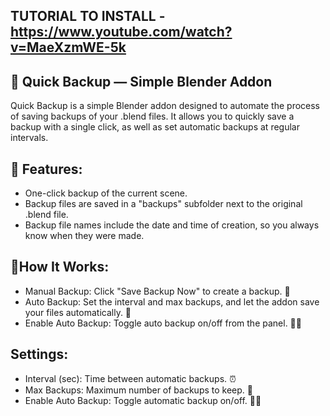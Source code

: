 ## TUTORIAL TO INSTALL - https://www.youtube.com/watch?v=MaeXzmWE-5k

## 🧩 Quick Backup — Simple Blender Addon

Quick Backup is a simple Blender addon designed to automate the process of saving backups of your .blend files. It allows you to quickly save a backup with a single click, as well as set automatic backups at regular intervals.

## 🔧 Features:
- One-click backup of the current scene.
- Backup files are saved in a "backups" subfolder next to the original .blend file.
- Backup file names include the date and time of creation, so you always know when they were made.

## 👀How It Works:
- Manual Backup: Click "Save Backup Now" to create a backup. 📸
- Auto Backup: Set the interval and max backups, and let the addon save your files automatically. 🔄
- Enable Auto Backup: Toggle auto backup on/off from the panel. 📴🔛

## Settings:
- Interval (sec): Time between automatic backups. ⏰
- Max Backups: Maximum number of backups to keep. 🔢
- Enable Auto Backup: Toggle automatic backup on/off. 🔲✅
